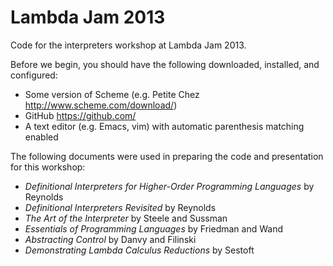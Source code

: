 Lambda Jam 2013
=============

Code for the interpreters workshop at Lambda Jam 2013.

Before we begin, you should have the following downloaded, installed, and configured:

 * Some version of Scheme (e.g. Petite Chez http://www.scheme.com/download/)
 * GitHub https://github.com/
 * A text editor (e.g. Emacs, vim) with automatic parenthesis matching enabled

The following documents were used in preparing the code and presentation for this workshop:

 * _Definitional Interpreters for Higher-Order Programming Languages_ by Reynolds
 * _Definitional Interpreters Revisited_ by Reynolds
 * _The Art of the Interpreter_ by Steele and Sussman
 * _Essentials of Programming Languages_ by Friedman and Wand
 * _Abstracting Control_ by Danvy and Filinski
 * _Demonstrating Lambda Calculus Reductions_ by Sestoft

